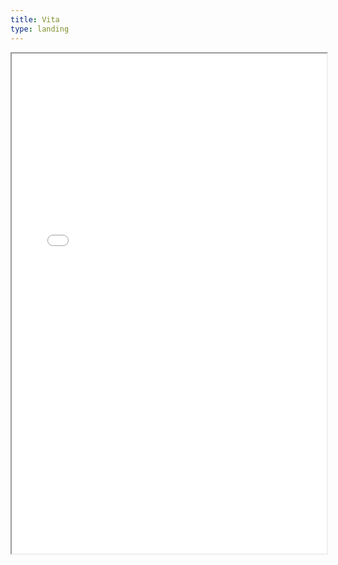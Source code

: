 ```yaml
---
title: Vita
type: landing
---
```


<iframe src="uploads/Dalli_CV_Nov2024.pdf" width="100%" height="800px">
  Your browser does not support PDFs. Please download the PDF to view it: 
  <a href="uploads/Dalli_CV_Nov2024.pdf">Download CV</a>.
</iframe>
